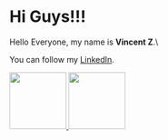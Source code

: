 # Hi Guys!!!

Hello Everyone, my name is **Vincent Z**.\

You can follow my [LinkedIn](www.linkedin.com/in/vincentz111).

<p align="left">
<a href="https://github.com/vinz111">
  <img height="100em" src="https://github-readme-stats-eight-theta.vercel.app/api?username=vinz111&show_icons=true&theme=algolia&include_all_commits=true&count_private=true"/>
  <img height="100em" src="https://github-readme-stats-eight-theta.vercel.app/api/top-langs/?username=vinz111&layout=compact&langs_count=8&theme=algolia"/>
</a>
</p>
